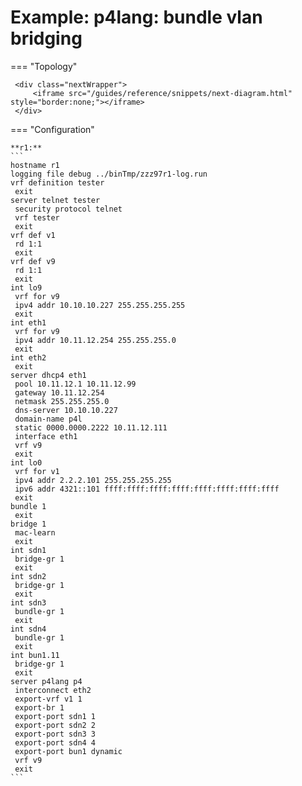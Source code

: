 # Example: p4lang: bundle vlan bridging
    
=== "Topology"
    
     <div class="nextWrapper">
         <iframe src="/guides/reference/snippets/next-diagram.html" style="border:none;"></iframe>
     </div>

    
=== "Configuration"
    
    **r1:**
    ```
    hostname r1
    logging file debug ../binTmp/zzz97r1-log.run
    vrf definition tester
     exit
    server telnet tester
     security protocol telnet
     vrf tester
     exit
    vrf def v1
     rd 1:1
     exit
    vrf def v9
     rd 1:1
     exit
    int lo9
     vrf for v9
     ipv4 addr 10.10.10.227 255.255.255.255
     exit
    int eth1
     vrf for v9
     ipv4 addr 10.11.12.254 255.255.255.0
     exit
    int eth2
     exit
    server dhcp4 eth1
     pool 10.11.12.1 10.11.12.99
     gateway 10.11.12.254
     netmask 255.255.255.0
     dns-server 10.10.10.227
     domain-name p4l
     static 0000.0000.2222 10.11.12.111
     interface eth1
     vrf v9
     exit
    int lo0
     vrf for v1
     ipv4 addr 2.2.2.101 255.255.255.255
     ipv6 addr 4321::101 ffff:ffff:ffff:ffff:ffff:ffff:ffff:ffff
     exit
    bundle 1
     exit
    bridge 1
     mac-learn
     exit
    int sdn1
     bridge-gr 1
     exit
    int sdn2
     bridge-gr 1
     exit
    int sdn3
     bundle-gr 1
     exit
    int sdn4
     bundle-gr 1
     exit
    int bun1.11
     bridge-gr 1
     exit
    server p4lang p4
     interconnect eth2
     export-vrf v1 1
     export-br 1
     export-port sdn1 1
     export-port sdn2 2
     export-port sdn3 3
     export-port sdn4 4
     export-port bun1 dynamic
     vrf v9
     exit
    ```
